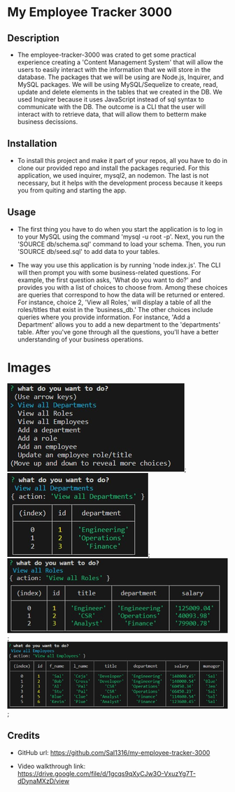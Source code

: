 # My Employee Tracker 3000

## Description

- The employee-tracker-3000 was crated to get some practical experience creating a 'Content Management System' that will allow the users to easily interact with the information that we will store in the database. The packages that we will be using are Node.js, Inquirer, and MySQL packages. We will be using MySQL/Sequelize to create, read, update and delete elements in the tables that we created in the DB. We used Inquirer because it uses JavaScript instead of sql syntax to communicate with the DB. The outcome is a CLI that the user will interact with to retrieve data, that will allow them to betterm make business decissions.

## Installation

- To install this project and make it part of your repos, all you have to do in clone our provided repo and install the packages requried. For this application, we used inquirer, mysql2, an nodemon. The last is not necessary, but it helps with the development process because it keeps you from quiting and starting the app.

## Usage

- The first thing you have to do when you start the application is to log in to your MySQL using the command 'mysql -u root -p'. Next, you run the 'SOURCE db/schema.sql' command to load your schema. Then, you run 'SOURCE db/seed.sql' to add data to your tables.

- The way you use this application is by running 'node index.js'. The CLI will then prompt you with some business-related questions. For example, the first question asks, 'What do you want to do?' and provides you with a list of choices to choose from. Among these choices are queries that correspond to how the data will be returned or entered. For instance, choice 2, 'View all Roles,' will display a table of all the roles/titles that exist in the 'business_db.' The other choices include queries where you provide information. For instance, 'Add a Department' allows you to add a new department to the 'departments' table. After you've gone through all the questions, you'll have a better understanding of your business operations.

# Images

![Alt text](images/want-to-do.jpg);
![Alt text](images/view-all-departments.jpg);
![Alt text](images/view-all-roles.jpg);
![Alt text](images/view-all-employees.jpg);

## Credits

- GitHub url: https://github.com/Sal1316/my-employee-tracker-3000

- Video walkthrough link: https://drive.google.com/file/d/1gcqs9qXyCJw3O-VxuzYg7T-dDynaMXzD/view

